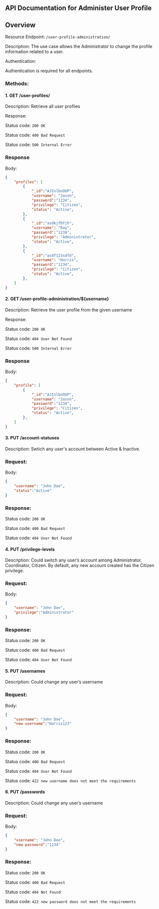 ## API Documentation for Administer User Profile

## Overview

Resource Endpoint: `/user-profile-administration/`

Description: The use case allows the Administrator to change the profile information related to a user.


Authentication:

Authentication is required for all endpoints.

### Methods:

#### 1. GET /user-profiles/

Description: Retrieve all user profiles 

Response:

Status code: `200 OK`

Status code: `400 Bad Request`

Status code: `500 Internal Error`

### Response

Body: 

```json
{
    "profiles": [
        {   
            "_id":"AJInlbnOUP",
            "username": "Jason",
            "password":"1234",
            "privilege": "Citizen",
            "status": "Active",
        },
        {   
            "_id":"asdkjfDfjh",
            "username": "Ray",
            "password":"1234",
            "privilege": "Administrator",
            "status": "Active",
        },
        {   
            "_id":"asdf123sdfd",
            "username": "Harris",
            "password":"1234",
            "privilege": "Citizen",
            "status": "Active",
        },
    ]
}
```

#### 2. GET /user-profile-administration/${username}

Description: Retrieve the user profile from the given username

Response:

Status code: `200 OK`

Status code: `404 User Not Found`

Status code: `500 Internal Error`

### Response

Body: 

```json
{
    "profile": [
        {   
            "_id":"AJInlbnOUP",
            "username": "Jason",
            "password":"1234",
            "privilege": "Citizen",
            "status": "Active",
        },
    ]
}
```

#### 3. PUT /account-statuses
Description: Swtich any user's account between Active & Inactive.

### Request:

Body:
```json
{   
    "username": "John Doe",
    "status":"Active"
}

```

### Response:

Status code: `200 OK`

Status code: `400 Bad Request`

Status code: `404 User Not Found`


#### 4. PUT /privilege-levels
Description: Could switch any user’s account among Administrator, Coordinator, Citizen. By default, any new account created has the Citizen privilege.

### Request:

Body:
```json
{   
    "username": "John Doe",
    "privilege":"Administrator"
}

```

### Response:

Status code: `200 OK`

Status code: `400 Bad Request`

Status code: `404 User Not Found`


#### 5. PUT /usernames

Description: Could change any user’s username


### Request:

Body:
```json
{   
    "username": "John Doe",
    "new-username":"Harris123"
}

```

### Response:

Status code: `200 OK`

Status code: `400 Bad Request`

Status code: `404 User Not Found`

Status code: `422 new username does not meet the requirements`



#### 6. PUT /passwords

Description: Could change any user’s username


### Request:

Body:

```json
{   
    "username": "John Doe",
    "new-password":"1234"
}

```

### Response:

Status code: `200 OK`

Status code: `400 Bad Request`

Status code: `404 Not Found`

Status code: `422 new password does not meet the requirements`


